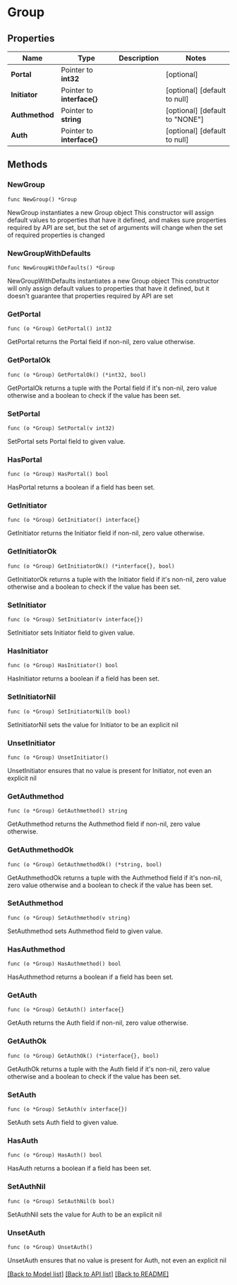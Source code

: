 # Group

## Properties

Name | Type | Description | Notes
------------ | ------------- | ------------- | -------------
**Portal** | Pointer to **int32** |  | [optional] 
**Initiator** | Pointer to **interface{}** |  | [optional] [default to null]
**Authmethod** | Pointer to **string** |  | [optional] [default to "NONE"]
**Auth** | Pointer to **interface{}** |  | [optional] [default to null]

## Methods

### NewGroup

`func NewGroup() *Group`

NewGroup instantiates a new Group object
This constructor will assign default values to properties that have it defined,
and makes sure properties required by API are set, but the set of arguments
will change when the set of required properties is changed

### NewGroupWithDefaults

`func NewGroupWithDefaults() *Group`

NewGroupWithDefaults instantiates a new Group object
This constructor will only assign default values to properties that have it defined,
but it doesn't guarantee that properties required by API are set

### GetPortal

`func (o *Group) GetPortal() int32`

GetPortal returns the Portal field if non-nil, zero value otherwise.

### GetPortalOk

`func (o *Group) GetPortalOk() (*int32, bool)`

GetPortalOk returns a tuple with the Portal field if it's non-nil, zero value otherwise
and a boolean to check if the value has been set.

### SetPortal

`func (o *Group) SetPortal(v int32)`

SetPortal sets Portal field to given value.

### HasPortal

`func (o *Group) HasPortal() bool`

HasPortal returns a boolean if a field has been set.

### GetInitiator

`func (o *Group) GetInitiator() interface{}`

GetInitiator returns the Initiator field if non-nil, zero value otherwise.

### GetInitiatorOk

`func (o *Group) GetInitiatorOk() (*interface{}, bool)`

GetInitiatorOk returns a tuple with the Initiator field if it's non-nil, zero value otherwise
and a boolean to check if the value has been set.

### SetInitiator

`func (o *Group) SetInitiator(v interface{})`

SetInitiator sets Initiator field to given value.

### HasInitiator

`func (o *Group) HasInitiator() bool`

HasInitiator returns a boolean if a field has been set.

### SetInitiatorNil

`func (o *Group) SetInitiatorNil(b bool)`

 SetInitiatorNil sets the value for Initiator to be an explicit nil

### UnsetInitiator
`func (o *Group) UnsetInitiator()`

UnsetInitiator ensures that no value is present for Initiator, not even an explicit nil
### GetAuthmethod

`func (o *Group) GetAuthmethod() string`

GetAuthmethod returns the Authmethod field if non-nil, zero value otherwise.

### GetAuthmethodOk

`func (o *Group) GetAuthmethodOk() (*string, bool)`

GetAuthmethodOk returns a tuple with the Authmethod field if it's non-nil, zero value otherwise
and a boolean to check if the value has been set.

### SetAuthmethod

`func (o *Group) SetAuthmethod(v string)`

SetAuthmethod sets Authmethod field to given value.

### HasAuthmethod

`func (o *Group) HasAuthmethod() bool`

HasAuthmethod returns a boolean if a field has been set.

### GetAuth

`func (o *Group) GetAuth() interface{}`

GetAuth returns the Auth field if non-nil, zero value otherwise.

### GetAuthOk

`func (o *Group) GetAuthOk() (*interface{}, bool)`

GetAuthOk returns a tuple with the Auth field if it's non-nil, zero value otherwise
and a boolean to check if the value has been set.

### SetAuth

`func (o *Group) SetAuth(v interface{})`

SetAuth sets Auth field to given value.

### HasAuth

`func (o *Group) HasAuth() bool`

HasAuth returns a boolean if a field has been set.

### SetAuthNil

`func (o *Group) SetAuthNil(b bool)`

 SetAuthNil sets the value for Auth to be an explicit nil

### UnsetAuth
`func (o *Group) UnsetAuth()`

UnsetAuth ensures that no value is present for Auth, not even an explicit nil

[[Back to Model list]](../README.md#documentation-for-models) [[Back to API list]](../README.md#documentation-for-api-endpoints) [[Back to README]](../README.md)


